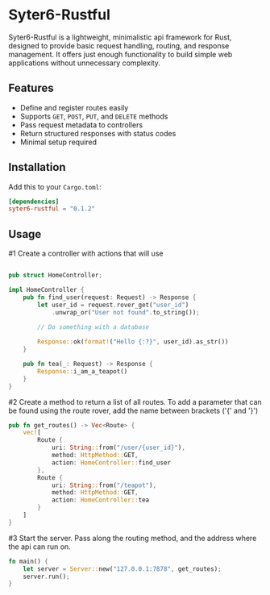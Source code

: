 # Syter6-Rustful

Syter6-Rustful is a lightweight, minimalistic api framework for Rust, designed to provide basic request handling, routing, and response management. It offers just enough functionality to build simple web applications without unnecessary complexity.

## Features
- Define and register routes easily
- Supports `GET`, `POST`, `PUT`, and `DELETE` methods
- Pass request metadata to controllers
- Return structured responses with status codes
- Minimal setup required

## Installation

Add this to your `Cargo.toml`:

```toml
[dependencies]
syter6-rustful = "0.1.2"
```

## Usage

#1 Create a controller with actions that will use
```rust

pub struct HomeController;

impl HomeController {
	pub fn find_user(request: Request) -> Response {
		let user_id = request.rover_get("user_id")
			.unwrap_or("User not found".to_string());
        
        // Do something with a database

		Response::ok(format!("Hello {:?}", user_id).as_str())
	}

	pub fn tea(_: Request) -> Response {
		Response::i_am_a_teapot()
	}
}

```

#2 Create a method to return a list of all routes. To add a parameter that can be found using
the route rover, add the name between brackets ('{' and '}')

```rust
pub fn get_routes() -> Vec<Route> {
	vec![
		Route {
			uri: String::from("/user/{user_id}"),
			method: HttpMethod::GET,
			action: HomeController::find_user
		},
		Route {
			uri: String::from("/teapot"),
			method: HttpMethod::GET,
			action: HomeController::tea
		}
	]
}
```

#3 Start the server. Pass along the routing method, and the address where the api can run on.
```rust
fn main() {
	let server = Server::new("127.0.0.1:7878", get_routes);
	server.run();
}
```
